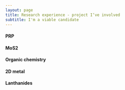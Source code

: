 ```yaml
---
layout: page
title: Research experience - project I‘ve involved
subtitle: I'm a viable candidate
---
```


#### PRP



#### MoS2



#### Organic chemistry



#### 2D metal



#### Lanthanides

